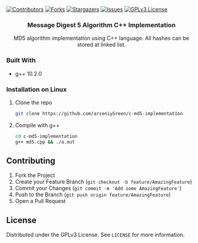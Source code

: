 <!--
*** Thanks for checking out the Best-README-Template. If you have a suggestion
*** that would make this better, please fork the repo and create a pull request
*** or simply open an issue with the tag "enhancement".
*** Thanks again! Now go create something AMAZING! :D
-->



<!-- PROJECT SHIELDS -->
<!--
*** I'm using markdown "reference style" links for readability.
*** Reference links are enclosed in brackets [ ] instead of parentheses ( ).
*** See the bottom of this document for the declaration of the reference variables
*** for contributors-url, forks-url, etc. This is an optional, concise syntax you may use.
*** https://www.markdownguide.org/basic-syntax/#reference-style-links
-->
[![Contributors][contributors-shield]][contributors-url]
[![Forks][forks-shield]][forks-url]
[![Stargazers][stars-shield]][stars-url]
[![Issues][issues-shield]][issues-url]
[![GPLv3 License][license-shield]][license-url]

  <h3 align="center">Message Digest 5 Algorithm C++ Implementation</h3>

  <p align="center">
    MD5 algorithm implementation using C++ language. All hashes can be stored at linked list. 
    <br />
    <!-- <a href="https://github.com/othneildrew/Best-README-Template"><strong>Explore the docs »</strong></a>
    <br />
    <br />
    <a href="https://github.com/othneildrew/Best-README-Template">View Demo</a>
    ·
    <a href="https://github.com/othneildrew/Best-README-Template/issues">Report Bug</a>
    ·
    <a href="https://github.com/othneildrew/Best-README-Template/issues">Request Feature</a> -->
  </p>
</p>

<!-- ABOUT THE PROJECT -->

### Built With

* g++ 10.2.0



<!-- GETTING STARTED -->

### Installation on Linux

1. Clone the repo
   ```sh
   git clone https://github.com/arseniyGreen/c-md5-implementation
   ```
2. Compile with g++
   ```sh
   cd c-md5-implementation
   g++ md5.cpp && ./a.out
   ```

<!-- CONTRIBUTING -->
## Contributing

1. Fork the Project
2. Create your Feature Branch (`git checkout -b feature/AmazingFeature`)
3. Commit your Changes (`git commit -m 'Add some AmazingFeature'`)
4. Push to the Branch (`git push origin feature/AmazingFeature`)
5. Open a Pull Request

<!-- LICENSE -->
## License

Distributed under the GPLv3 License. See `LICENSE` for more information.



<!-- MARKDOWN LINKS & IMAGES -->
<!-- https://www.markdownguide.org/basic-syntax/#reference-style-links -->
[contributors-shield]: https://img.shields.io/github/contributors/arseniyGreen/c-md5-implementation.svg?style=for-the-badge
[contributors-url]: https://github.com/arseniyGreen/c-md5-implementation/graphs/contributors
[forks-shield]: https://img.shields.io/github/forks/arseniyGreen/c-md5-implementation.svg?style=for-the-badge
[forks-url]: https://github.com/arseniyGreen/c-md5-implementation/network/members
[stars-shield]: https://img.shields.io/github/stars/arseniyGreen/c-md5-implementation.svg?style=for-the-badge
[stars-url]: https://github.com/arseniyGreen/c-md5-implementation/stargazers
[issues-shield]: https://img.shields.io/github/issues/arseniyGreen/c-md5-implementation.svg?style=for-the-badge
[issues-url]: https://github.com/arseniyGreen/c-md5-implementation/issues
[license-shield]: https://img.shields.io/github/license/arseniyGreen/c-md5-implementation.svg?style=for-the-badge
[license-url]: https://github.com/arseniyGreen/c-md5-implementation/blob/main/LICENSE.txt
[linkedin-shield]: https://img.shields.io/badge/-LinkedIn-black.svg?style=for-the-badge&logo=linkedin&colorB=555
[product-screenshot]: images/screenshot.png
